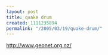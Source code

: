 ```yaml
---
layout: post
title: quake drum
created: 1111235894
permalink: "/2005/03/19/quake-drum/"
---
```

http://www.geonet.org.nz/
